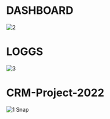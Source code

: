 #  DASHBOARD
![2](https://github.com/Abhijrathod/CRM-Project-2022/assets/54209169/2e1a11b0-0907-404a-a19c-69ada940b21f)

# LOGGS 
![3](https://github.com/Abhijrathod/CRM-Project-2022/assets/54209169/ee00e830-c195-43ca-bf37-2d7cf3f107ec)

# CRM-Project-2022
![1 Snap](https://github.com/Abhijrathod/CRM-Project-2022/assets/54209169/5dd2c32f-ea89-4515-b4d0-f9d9f4046e99)
